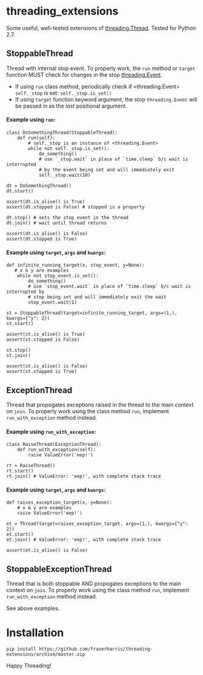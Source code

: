 # threading_extensions
Some useful, well-tested extensions of [threading.Thread](https://docs.python.org/2/library/threading.html#thread-objects).  Tested for Python 2.7.

## StoppableThread
Thread with internal stop event.  To properly work, the `run` method or `target` function MUST check for changes in the stop [threading.Event](https://docs.python.org/2/library/threading.html#event-objects).
- If using `run` class method, periodically check if <threading.Event> `self._stop` is set: `self._stop.is_set()`
- If using `target` function keyword argument, the stop `threading.Event` will be passed in as the *last* positional argument.

#### Example using `run`:

    class DoSomethingThread(StoppableThread):
        def run(self):
            # self._stop is an instance of <threading.Event>
            while not self._stop.is_set():
                do_something()
                # use `_stop.wait` in place of `time.sleep` b/c wait is interrupted
                # by the event being set and will immediately exit
                self._stop.wait(10)
    
    dt = DoSomethingThread()
    dt.start()
    
    assert(dt.is_alive() is True)
    assert(dt.stopped is False) # stopped is a property
    
    dt.stop() # sets the stop event in the thread
    dt.join() # wait until thread returns
    
    assert(dt.is_alive() is False)
    assert(dt.stopped is True)

#### Example using `target`, `args` and `kwargs`:

    def infinite_running_target(x, stop_event, y=None):
       # x & y are examples
        while not stop_event.is_set():
            do_something()
            # use `stop_event.wait` in place of `time.sleep` b/c wait is interrupted by
            # stop being set and will immediately exit the wait
            stop_event.wait(1)
    
    st = StoppableThread(target=infinite_running_target, args=(1,), kwargs={"y": 2})
    st.start()
    
    assert(st.is_alive() is True)
    assert(st.stopped is False)
    
    st.stop()
    st.join()
    
    assert(st.is_alive() is False)
    assert(st.stopped is True)

## ExceptionThread
Thread that propogates exceptions raised in the thread to the main context on `join`.  To properly work using the class method `run`, implement `run_with_exception` method instead.

#### Example using `run_with_exception`:

    class RaiseThread(ExceptionThread):
        def run_with_exception(self):
            raise ValueError('eep!')
    
    rt = RaiseThread()
    rt.start()
    rt.join() # ValueError: 'eep!', with complete stack trace

#### Example using `target`, `args` and `kwargs`:

    def raises_exception_target(x, y=None):
        # x & y are examples
        raise ValueError('eep!')
    
    et = Thread(target=raises_exception_target, args=(1,), kwargs={"y": 2})
    et.start()
    et.join() # ValueError: 'eep!', with complete stack trace
    
    assert(et.is_alive() is False)

## StoppableExceptionThread
Thread that is both stoppable AND propogates exceptions to the main context on `join`. To properly work using the class method `run`, implement `run_with_exception` method instead.

See above examples.

# Installation
`pip install https://github.com/fraserharris/threading-extensions/archive/master.zip`

Happy Threading!

